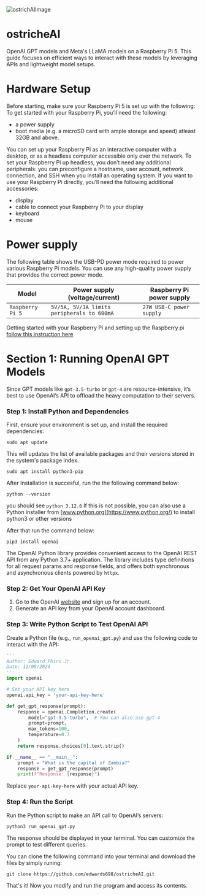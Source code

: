 
![ostrichAIImage](https://github.com/user-attachments/assets/1ba87e97-e8fc-49b2-9107-29e30c5c929e)
# ostricheAI
OpenAI GPT models and Meta's LLaMA models on a Raspberry Pi 5. This guide focuses on efficient ways to interact with these models by leveraging APIs and lightweight model setups.

# Hardware Setup
Before starting, make sure your Raspberry Pi 5 is set up with the following:
To get started with your Raspberry Pi, you’ll need the following:

* a power supply
* boot media (e.g. a microSD card with ample storage and speed) atleast 32GB and above.

You can set up your Raspberry Pi as an interactive computer with a desktop, or as a headless computer accessible only over the network. To set your Raspberry Pi up headless, you don’t need any additional peripherals: you can preconfigure a hostname, user account, network connection, and SSH when you install an operating system. If you want to use your Raspberry Pi directly, you’ll need the following additional accessories:

* display
* cable to connect your Raspberry Pi to your display
* keyboard
* mouse

# Power supply
The following table shows the USB-PD power mode required to power various Raspberry Pi models. You can use any high-quality power supply that provides the correct power mode.

| Model          | Power supply (voltage/current)                | Raspberry Pi power supply|
|----------------|-----------------------------------------------|--------------------------|
| `Raspberry Pi 5` | `5V/5A, 5V/3A limits peripherals to 600mA`      | `27W USB-C power supply`   |

 Getting started with your Raspberry Pi and setting up the Raspberry pi  [follow this instruction here](https://www.raspberrypi.com/documentation/computers/getting-started.html)

 # Section 1: Running OpenAI GPT Models
 Since GPT models like `gpt-3.5-turbo` or `gpt-4` are resource-intensive, it’s best to use OpenAI’s API to offload the heavy computation to their servers.

 ### Step 1: Install Python and Dependencies
First, ensure your environment is set up, and install the required dependencies:

```shell
sudo apt update
```
This will updates the list of available packages and their versions stored in the system's package index.
```shell
sudo apt install python3-pip
```
After Installation is succesful, run the the following command below:
```shell
python --version

```
you should see `python 3.12.6` If this is not possible, you can also use a Python installer from [www.python.org](https://www.python.org/)  to install python3 or other versions 

After that run the command below:
```shell
pip3 install openai
```
The OpenAI Python library provides convenient access to the OpenAI REST API from any Python 3.7+ application. The library includes type definitions for all request params and response fields, and offers both synchronous and asynchronous clients powered by `httpx`.

### Step 2: Get Your OpenAI API Key
1. Go to the OpenAI [website](https://platform.openai.com/api-keys) and sign up for an account.
2. Generate an API key from your OpenAI account dashboard.

### Step 3: Write Python Script to Test OpenAI API
Create a Python file (e.g., `run_openai_gpt.py`) and use the following code to interact with the API:
```py
'''
Author: Edward Phiri Jr.
Date: 12/09/2024
'''
import openai

# Set your API key here
openai.api_key = 'your-api-key-here'

def get_gpt_response(prompt):
    response = openai.Completion.create(
        model="gpt-3.5-turbo",  # You can also use gpt-4
        prompt=prompt,
        max_tokens=100,
        temperature=0.7
    )
    return response.choices[0].text.strip()

if __name__ == "__main__":
    prompt = "What is the capital of Zambia?"
    response = get_gpt_response(prompt)
    print(f"Response: {response}")

```
Replace `your-api-key-here` with your actual API key.

### Step 4: Run the Script
Run the Python script to make an API call to OpenAI’s servers:
```shell
python3 run_openai_gpt.py
```

The response should be displayed in your terminal. You can customize the prompt to test different queries.

You can clone the following command into your terminal and download the files by simply runing:

```shell
git clone https://github.com/edwards698/ostricheAI.git

```
That's it! Now you modify and run the program and access its contents.

